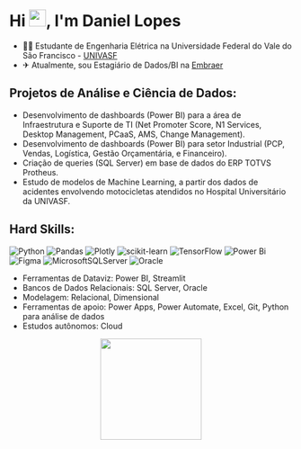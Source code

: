 <h1 align="left">Hi <img src="https://raw.githubusercontent.com/kaueMarques/kaueMarques/master/hi.gif" height="30px">, I'm Daniel Lopes</h1>

- 👨‍💻 Estudante de Engenharia Elétrica na Universidade Federal do Vale do São Francisco - [UNIVASF](https://portais.univasf.edu.br/)
- ✈ Atualmente, sou Estagiário de Dados/BI na [Embraer](https://embraer.com/global/en)

## Projetos de Análise e Ciência de Dados:

- Desenvolvimento de dashboards (Power BI) para a área de Infraestrutura e Suporte de TI (Net Promoter Score, N1 Services, Desktop Management, PCaaS, AMS, Change Management).
- Desenvolvimento de dashboards (Power BI) para setor Industrial (PCP, Vendas, Logística, Gestão Orçamentária, e Financeiro).
- Criação de queries (SQL Server) em base de dados do ERP TOTVS Protheus.
- Estudo de modelos de Machine Learning, a partir dos dados de acidentes envolvendo motocicletas atendidos no Hospital Universitário da UNIVASF.

## Hard Skills:
![Python](https://img.shields.io/badge/python-3670A0?style=for-the-badge&logo=python&logoColor=ffdd54)
![Pandas](https://img.shields.io/badge/pandas-%23150458.svg?style=for-the-badge&logo=pandas&logoColor=white)
![Plotly](https://img.shields.io/badge/Plotly-%233F4F75.svg?style=for-the-badge&logo=plotly&logoColor=white)
![scikit-learn](https://img.shields.io/badge/scikit--learn-%23F7931E.svg?style=for-the-badge&logo=scikit-learn&logoColor=white)
![TensorFlow](https://img.shields.io/badge/TensorFlow-%23FF6F00.svg?style=for-the-badge&logo=TensorFlow&logoColor=white)
![Power Bi](https://img.shields.io/badge/power_bi-F2C811?style=for-the-badge&logo=powerbi&logoColor=black)
![Figma](https://img.shields.io/badge/figma-%23F24E1E.svg?style=for-the-badge&logo=figma&logoColor=white)
![MicrosoftSQLServer](https://img.shields.io/badge/Microsoft%20SQL%20Server-CC2927?style=for-the-badge&logo=microsoft%20sql%20server&logoColor=white)
![Oracle](https://img.shields.io/badge/Oracle-F80000?style=for-the-badge&logo=oracle&logoColor=white)

- Ferramentas de Dataviz: Power BI, Streamlit
- Bancos de Dados Relacionais: SQL Server, Oracle
- Modelagem: Relacional, Dimensional
- Ferramentas de apoio: Power Apps, Power Automate, Excel, Git, Python para análise de dados
- Estudos autônomos: Cloud

<div align="center">
  <a href="https://github.com/lopesdaniell">
  <img height="180em" src="https://github-readme-stats.vercel.app/api/top-langs/?username=lopesdaniell&layout=compact&langs_count=7&theme=dracula"/>
</div>
